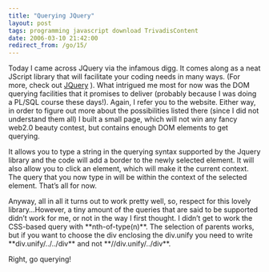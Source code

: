 ```yaml
---
title: "Querying JQuery"
layout: post
tags: programming javascript download TrivadisContent
date: 2006-03-10 21:42:00
redirect_from: /go/15/
---
```


Today I came across JQuery via the infamous digg. It comes along as a neat JScript library that will facilitate your coding needs in many ways. (For more, check out [JQuery](http://jquery.com/ "jquery") ). What intrigued me most for now was the DOM querying facilities that it promises to deliver (probably because I was doing a PL/SQL course these days!). Again, I refer you to the website. Either way, in order to figure out more about the possibilities listed there (since I did not understand them all) I built a small page, which will not win any fancy web2.0 beauty contest, but contains enough DOM elements to get querying.</p>

It allows you to type a string in the querying syntax supported by the Jquery library and the code will add a border to the newly selected element. It will also allow you to click an element, which will make it the current context. The query that you now type in will be within the context of the selected element. That’s all for now.

<p>Anyway, all in all it turns out to work pretty well, so, respect for this lovely library…However, a tiny amount of the queries that are said to be supported didn’t work for me, or not in the way I first thought. I didn’t get to work the CSS-based query with **nth-of-type(n)**. The selection of parents works, but if you want to choose the div enclosing the div.unify you need to write **div.unify/../../div** and not  **//div.unify/../div**.

Right, go querying!